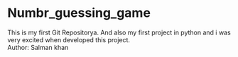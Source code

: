 # Numbr_guessing_game
This is my first Git Repositorya. And also my first project in python and i was very excited when developed this project.
<br>
Author: Salman khan
